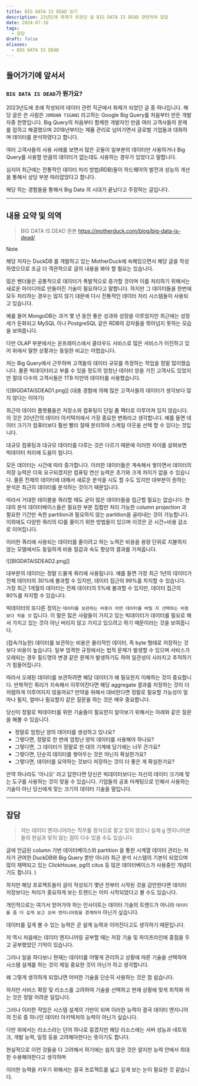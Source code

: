 ```yaml
---
title: BIG DATA IS DEAD 읽기
description: 23년도에 화제가 되었던 글 BIG DATA IS DEAD 관련하여 잡담
date: 2024-07-16
tags:
  - 잡담
draft: false
aliases:
  - BIG DATA IS DEAD
---
```


## 들어가기에 앞서서

### `BIG DATA IS DEAD`가 뭔가요?


2023년도에 초에 작성되어 데이터 관련 직군에서 화제가 되었던 글 중 하나입니다. 해당 글은 쓴 사람은 `JORDAN TIGANI` 라고하는 Google Big Query를 처음부터 만든 개발자중 한명입니다. Big Query의 처음부터 함께한 개발자인 만큼 여러 고객사들의 문제를 접하고 해결했으며 2018년부터는 제품 관리로 넘어가면서 글로벌 기업들과 대화하며 데이터를 분석하였다고 합니다.

여러 고객사들의 사용 사례를 보면서 많은 곳들이 일부분의 데이터만 사용하거나 Big Query를 사용할 만큼의 데이터가 없는데도 사용하는 경우가 있었다고 말합니다.

심지어 최근에는 전통적인 데이터 처리 방법(RDB)들이 하드웨어의 발전과 성능의 개선을 통해서 상당 부분 따라잡았다고 합니다.

해당 하는 경험들을 통해서 Big Data 의 시대가 끝났다고 주장하는 글입니다.

---
## 내용 요약 및 의역

> BIG DATA IS DEAD 원본
> <https://motherduck.com/blog/big-data-is-dead/>


> [!note]
>  해당 저자는 DuckDB 를 개발하고 있는 MotherDuck에 속해있으면서 해당 글을 작성하였으므로 조금 더 객관적으로 글의 내용을 봐야 할 필요는 있습니다.

많은 벤더들은 공통적으로 데이터가 폭발적으로 증가할 것이며 이를 처리하기 위해서는 새로운 아이디어로 만들어진 기술이 필요하다고 말합니다. 하지만 그 데이터들을 한번에 모두 처리하는 경우는 많지 않기 대문에 다시 전통적인 데이터 처리 시스템들이 사용되고 있습니다.

예를 들어 MongoDB는 과거 몇 년 동안 좋은 성과와 성장을 이루었지만 최근에는 성장세가 둔화되고 MySQL 이나 PostgreSQL 같은 RDB의 강자들을 뛰어넘지 못하는 모습을 보여줍니다.

다만 OLAP 부분에서는 온프레미스에서 클라우드 서비스로 많은 서비스가 이전하고 있어 위에서 말한 상황과는 동일한 비교는 어렵습니다.

저는 Big Query에서 근무하며 고객들의 데이터 규모를 측정하는 작업을 정말 많이했습니다. 물론 빅데이터라고 부를 수 있을 정도의 엄청난 데이터 양을 가진 고객사도 있었지만 절대 다수의 고객사들은 1TB 미만의 데이터를 사용했습니다.

![[BIGDATAISDEAD1.png]]
(대충 경험에 의해 많은 고객사들의 데이터가 생각보다 많지 않다는 이야기)


최근의 데이터 플랫폼들은 저장소와 컴퓨팅이 단일 폼 팩터로 이루어져 있지 않습니다. 이 것은 20년간의 데이터 아키텍처에서 가장 중요한 변화라고 생각합니다. 예를 들면 데이터 크기가 컴퓨터보다 훨씬 빨라 질때 분리하여 스케일 아웃을 선택 할 수 있다는 것입니다.

대규모 컴퓨팅과 대규모 데이터를 다루는 것은 다르기 때문에 이러한 차이를 살펴보면 빅데이터 처리에 도움이 됩니다.

모든 데이터는 시간에 따라 증가합니다. 이러한 데이터들은 계속해서 쌓이면서 데이터의 저장 능력은 더욱 요구되겠지만 컴퓨팅 연산 능력은 초기와 크게 차이가 없을 수 있습니다. 물론 전체의 데이터에 대해서 새로운 분석을 시도 할 수도 있지만 대부분이 원하는 분석은 최근의 데이터를 분석하는 것이기 때문입니다.

따라서 거대한 테이블을 쿼리할 때도 굳이 많은 데이터들을 접근할 필요는 없습니다. 현대의 분석 데이터베이스들은 필요한 부분 집합만 처리 가능한 column projection 과 필요한 기간만 속한 partition과 필요하지 않는 partition을 골라내는 것이 가능합니다. 이외에도 다양한 쿼리의 IO를 줄이기 위한 방법들이 있으며 이것은 곧 시간=비용 감소로 이어집니다.

이러한 쿼리에 사용되는 데이터를 줄이려고 하는 노력은 비용을 용량 단위로 지불하지 않는 모델에서도 동일하게 비용 절감과 속도 향상의 결과를 가져옵니다.

![[BIGDATAISDEAD2.png]]


대부분의 데이터는 정말 드물게 쿼리에 사용됩니다. 예를 들면 가장 최근 1년의 데이터가 전체 데이터의 30%에 불과할 수 있지만, 데이터 접근의 99%를 차지할 수 있습니다. 가장 최근 1개월의 데이터는 전체 데이터의 5%에 불과할 수 있지만, 데이터 접근의 80%를 차지할 수 있습니다.

빅데이터의 또다른 정의는 `데이터를 보관하는 비용이 어떤 데이터를 버릴 지 선택하는 비용보다 적을 것` 입니다. 이 말은 많은 사람들이 가지고 있는 빅데이터가 데이터를 필요로 해서 가지고 있는 것이 아닌 버리지 않고 가지고 있으려고 하기 때문이라는 것을 보여줍니다.

(접속가능한) 데이터를 보관하는 비용은 물리적인 데이터, 즉 byte 형태로 저장하는 것보다 비용이 높습니다. 일부 엄격한 규정에서는 법적 문제가 발생할 수 있으며 서비스가 오래되는 경우 필드명의 변경 같은 문제가 발생하기도 하여 일관성이 사라지고 추적하기가 힘들어집니다.

따라서 오래된 데이터를 보관하려면 해당 데이터가 왜 필요한지 이해하는 것이 중요합니다. 반복적인 쿼리가 지속해서 이루어진다면 해당 aggregate 결과를 저장하는 것이 더 저렴하게 이루어지지 않을까요? 만약을 위해서 대비한다면 정말로 필요할 가능성이 얼마나 될지, 얼마나 필요할지 같은 질문을 하는 것은 매우 중요합니다.

당신이 정말로 빅데이터를 위한 기술들이 필요한지 알아보기 위해서는 아래와 같은 질문을 해볼 수 있습니다.

- 정말로 엄청난 양의 데이터를 생성하고 있나요?
- 그렇다면, 정말로 한 번에 엄청난 양의 데이터를 사용해야 하나요?
- 그렇다면, 그 데이터가 정말로 한 대의 기계에 담기에는 너무 큰가요?
- 그렇다면, 단순히 데이터를 쌓아두는 것은 아닌지 확실한가요?
- 그렇다면, 데이터를 요약하는 것보다 저장하는 것이 더 좋은 게 확실한가요?

만약 하나라도 '아니오' 라고 답한다면 당신은 빅데이터보다는 자신의 데이터 크기에 맞는 도구를 사용하는 것이 맞을 수 있습니다. 기업들의 공포 마케팅으로 인해서 사용하는 기술이 아닌 당신에게 맞는 크기의 데이터 기술을 말입니다.

---
## 잡담


> 저는 데이터 엔지니어라는 직무를 정식으로 맡고 있지 않으니 실제 g 엔지니어분들의 현실과 맞지 않는 점이 다수 있을 수도 있습니다.

글에 언급된 column 기반 데이터베이스와 partition 을 통한 시계열 데이터 관리는 저자가 관여한 DuckDB와 Big Query 뿐만 아니라 최근 분석 시스템의 기본이 되었으며 많이 채택되고 있는 ClickHouse, pg의 citus 등 많은 데이터베이스가 사용중인 개념이기도 합니다. )

하지만 해당 프로젝트들이 글이 작성되기 몇년 전부터 시작된 것을 감안한다면 데이터 저장보다는 처리가 중요하게 보는 트렌드는 이미 시작되었다고 볼 수도 있습니다. 

개인적으로는 여기서 얻어가야 하는 인사이트는 데이터 기술의 트렌드가 아니라 `데이터를 좀 더 깊게 보고 오버 엔지니어링을 경계하자` 아닌가 싶습니다.

데이터를 깊게 볼 수 있는 능력은 곧 설계 능력과 이어진다고도 생각하기 때문입니다. 

저 역시 처음에는 데이터 엔지니어링 공부할 때는 저장 기술 및 파이프라인에 중점을 두고 공부했었던 기억이 있습니다.

그러나 일을 하다보니 현재는 데이터를 어떻게 관리하고 상황에 따른 기술을 선택하여 시스템 설계를 하는 것이 제일 중요한 것이 아닌가 하고 생각합니다. 

왜 그렇게 생각하게 되었냐면 어떠한 기술을 단순히 사용하는 것은 참 쉽습니다.

하지만 서비스 확장 및 리소스를 고려하여 기술을 선택하고 현재 상황에 맞게 최적화 하는 것은 정말 어려운 일입니다.

그러나 이러한 작업은 시스템 설계의 기반이 되며 이러한 능력이 결국 데이터 엔지니어의 진로 중 하나인 데이터 아키텍처의 능력이 아닌가 싶습니다. 

다만 위에서는 리소스라는 단어 하나로 뭉겠지만 해당 리소스에는 서버 성능과 네트워크, 개발 능력, 일정 등을 고려해야한다는 뜻이기도 합니다.

현실적으로 이런 것들을 다 고려해서 하기에는 쉽지 않은 것은 알지만 능력 안에서 최대한 수용해야한다고 생각하며

이러한 능력을 키우기 위해서는 결국 프로젝트를 넓고 깊게 보는 눈이 필요한 것 같습니다.
